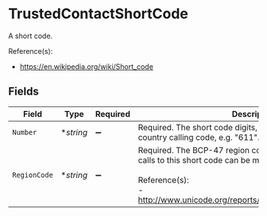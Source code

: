 # TrustedContactShortCode

A short code.

 Reference(s):
 - https://en.wikipedia.org/wiki/Short_code


## Fields

| Field                                                                                                                                                                                             | Type                                                                                                                                                                                              | Required                                                                                                                                                                                          | Description                                                                                                                                                                                       |
| ------------------------------------------------------------------------------------------------------------------------------------------------------------------------------------------------- | ------------------------------------------------------------------------------------------------------------------------------------------------------------------------------------------------- | ------------------------------------------------------------------------------------------------------------------------------------------------------------------------------------------------- | ------------------------------------------------------------------------------------------------------------------------------------------------------------------------------------------------- |
| `Number`                                                                                                                                                                                          | **string*                                                                                                                                                                                         | :heavy_minus_sign:                                                                                                                                                                                | Required. The short code digits, without a leading plus ('+') or country calling code, e.g. "611".                                                                                                |
| `RegionCode`                                                                                                                                                                                      | **string*                                                                                                                                                                                         | :heavy_minus_sign:                                                                                                                                                                                | Required. The BCP-47 region code of the location where calls to this short code can be made, such as "US" and "BB".<br/><br/> Reference(s):<br/> - http://www.unicode.org/reports/tr35/#unicode_region_subtag |